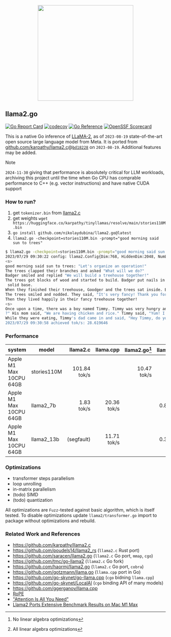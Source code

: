 <p align="center">
  <img width="300" height="300" src="https://github.com/nikolaydubina/llama2.go/assets/2933061/6e04ff62-2def-44eb-ba83-25e0d3b92644">
</p>

## llama2.go

[![Go Report Card](https://goreportcard.com/badge/github.com/nikolaydubina/llama2.go)](https://goreportcard.com/report/github.com/nikolaydubina/llama2.go)
[![codecov](https://codecov.io/gh/nikolaydubina/llama2.go/branch/master/graph/badge.svg?token=OMf0git2BD)](https://codecov.io/gh/nikolaydubina/llama2.go)
[![Go Reference](https://pkg.go.dev/badge/github.com/nikolaydubina/llama2.go.svg)](https://pkg.go.dev/github.com/nikolaydubina/llama2.go)
[![OpenSSF Scorecard](https://api.securityscorecards.dev/projects/github.com/nikolaydubina/llama2.go/badge)](https://securityscorecards.dev/viewer/?uri=github.com/nikolaydubina/llama2.go)

This is a native Go inference of [LLaMA-2](https://ai.meta.com/llama/), as of `2023-08-19` state-of-the-art open source large language model from Meta. 
It is ported from [github.com/karpathy/llama2.c](https://github.com/karpathy/llama2.c)@[`bd18228`](https://github.com/karpathy/llama2.c/commit/bd182289c596fa6059eb7b3b7c8ccd04b5c90fc3) on `2023-08-19`.
Additional features may be added.

> [!NOTE]  
> `2024-11-30` giving that performance is absolutely critical for LLM workloads, archiving this project until the time when Go CPU has comprable performance to C++ (e.g. vector instructions) and have native CUDA support

### How to run?

1. get `tokenizer.bin` from [llama2.c](https://github.com/karpathy/llama2.c)
2. get weights `wget https://huggingface.co/karpathy/tinyllamas/resolve/main/stories110M.bin`
3. `go install github.com/nikolaydubina/llama2.go@latest`
4. `llama2.go -checkpoint=stories110M.bin -prompt="good morning said sun to trees"`

```bash
$ llama2.go -checkpoint=stories110M.bin -prompt="good morning said sun to trees"
2023/07/29 09:30:22 config: llama2.Config{Dim:768, HiddenDim:2048, NumLayers:12, NumHeads:12, NumKVHeads:12, VocabSize:32000, SeqLen:1024}
<s>
good morning said sun to trees: "Let's organize an operation!"
The trees clapped their branches and asked "What will we do?"
Badger smiled and replied "We will build a treehouse together!"
The trees got blocks of wood and started to build. Badger put nails in the tiny pieces of wood, while the trees put the blocks together to make a
 solid base. 
When they finished their treehouse, Goodger and the trees sat inside. Badger said, "Look how fancy we made it!"
The trees smiled and nodded. They said, "It's very fancy! Thank you for helping us organize this operation." 
Then they lived happily in their fancy treehouse together!
<s>
Once upon a time, there was a boy named Timmy. Timmy was very hungry and wanted to eat his meal. He asked his mom, "What are we having for dinner
?" His mom said, "We are having chicken and rice." Timmy said, "Yum! I love chicken and rice."
While they were eating, Timmy's dad came in and said, "Hey Timmy, do you want to watch a movie after
2023/07/29 09:30:58 achieved tok/s: 28.619646
```

### Performance

| system                  | model           | llama2.c      | llama.cpp          | llama2.go[^simple] | llama2.go[^fast] |
| ------------------------| --------------- | ------------: | -----------------: | -----------------: | ---------------: |
| Apple M1 Max 10CPU 64GB | stories110M     |  101.84 tok/s |                    |        10.47 tok/s |      39.28 tok/s |  
| Apple M1 Max 10CPU 64GB | llama2_7b       |    1.83 tok/s |        20.36 tok/s |                    |       0.87 tok/s | 
| Apple M1 Max 10CPU 64GB | llama2_13b      |    (segfault) |        11.71 tok/s |                    |       0.38 tok/s |

### Optimizations

* transformer steps parallelism
* loop unrolling
* in-matrix parallelism
* (todo) SIMD
* (todo) quantization

All optimizations are `Fuzz`-tested against basic algorithm, which is itself tested.
To disable optimizations update `llama2/transformer.go` import to package without optimizations and rebuild.

### Related Work and References

* https://github.com/karpathy/llama2.c
* https://github.com/poudels14/llama2_rs (`llama2.c` Rust port)
* https://github.com/saracen/llama2.go (`llama2.c` Go port, `mmap`, `cgo`)
* https://github.com/tmc/go-llama2 (`llama2.c` Go fork)
* https://github.com/haormj/llama2.go (`llama2.c` Go port, `cobra`)
* https://github.com/gotzmann/llama.go (`llama.cpp` port in Go)
* https://github.com/go-skynet/go-llama.cpp (`cgo` bidning `llama.cpp`)
* https://github.com/go-skynet/LocalAI (`cgo` binding API of many models)
* https://github.com/ggerganov/llama.cpp
* [RoPE](https://arxiv.org/pdf/2104.09864.pdf)
* ["Attention Is All You Need"](https://arxiv.org/pdf/1706.03762.pdf)
* [Llama2 Ports Extensive Benchmark Results on Mac M1 Max](https://engiware.com/benchmark/llama2-ports-extensive-benchmarks-mac-m1-max.html)


[^simple]: No linear algebra optimizations
[^fast]: All linear algebra optimizations
